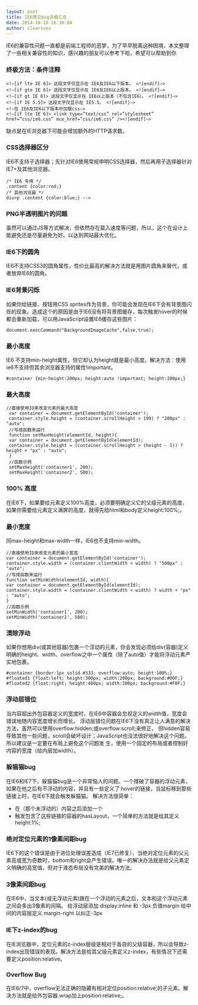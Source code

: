 ```yaml
---
layout: post
title: IE6常见bug详细汇总
date: 2014-10-16 16:30:04
author: clearives
---
```

IE6的兼容性问题一直都是前端工程师的恶梦，为了早早脱离这种困境，本文整理了一些相关兼容性的知识，感兴趣的朋友可以参考下哈，希望可以帮助到你
<!--more-->
### 终极方法：条件注释
```
<!–[if lte IE 6]> 这段文字仅显示在 IE6及IE6以下版本。 <![endif]–>
<!–[if gte IE 6]> 这段文字仅显示在 IE6及IE6以上版本。 <![endif]–>
<!–[if gt IE 6]> 这段文字仅显示在 IE6以上版本（不包含IE6）。 <![endif]–>
<!–[if IE 5.5]> 这段文字仅显示在 IE5.5。 <![endif]–>
<!–在 IE6及IE6以下版本中加载css–>
<!–[if lte IE 6]> <link type=”text/css” rel=”stylesheet” href=”css/ie6.css” mce_href=”css/ie6.css” /><![endif]–>
```
缺点是在IE浏览器下可能会增加额外的HTTP请求数。
### CSS选择器区分
IE6不支持子选择器；先针对IE6使用常规申明CSS选择器，然后再用子选择器针对IE7+及其他浏览器。
```
/* IE6 专用 */
.content {color:red;}
/* 其他浏览器 */
div>p .content {color:blue;} -->
```
### PNG半透明图片的问题
虽然可以通过JS等方式解决，但依然存在载入速度等问题，所以，这个在设计上能避免还是尽量避免为好。以达到网站最大优化。
### IE6下的圆角
IE6不支持CSS3的圆角属性，性价比最高的解决方法就是用图片圆角来替代，或者放弃IE6的圆角。
### IE6背景闪烁
如果你给链接、按钮用CSS sprites作为背景，你可能会发现在IE6下会有背景图闪烁的现象。造成这个的原因是由于IE6没有将背景图缓存，每次触发hover的时候都会重新加载，可以用JavaScript设置IE6缓存这些图片：
```
document.execCommand("BackgroundImageCache",false,true);
```
### 最小高度
IE6 不支持min-height属性，但它却认为height就是最小高度。解决方法：使用ie6不支持但其余浏览器支持的属性!important。
```
#container {min-height:200px; height:auto !important; height:200px;}
```
### 最大高度
```
//直接使用ID来改变元素的最大高度
 var container = document.getElementById('container');
 container.style.height = (container.scrollHeight > 199) ? "200px" : "auto";
 //写成函数来运行
 function setMaxHeight(elementId, height){
 var container = document.getElementById(elementId);
 container.style.height = (container.scrollHeight > (height - 1)) ? height + "px" : "auto";
 }
 //函数示例
 setMaxHeight('container1', 200);
 setMaxHeight('container2', 500);
 ```
 ### 100% 高度
 在IE6下，如果要给元素定义100%高度，必须要明确定义它的父级元素的高度，如果你需要给元素定义满屏的高度，就得先给html和body定义height:100%;。
 ### 最小宽度
 同max-height和max-width一样，IE6也不支持min-width。
 ```
 //直接使用ID来改变元素的最小宽度
 var container = document.getElementById('container');
 container.style.width = (container.clientWidth < width) ? "500px" : "auto";
 //写成函数来运行
 function setMinWidth(elementId, width){
 var container = document.getElementById(elementId);
 container.style.width = (container.clientWidth < width) ? width + "px" : "auto";
 }
 //函数示例
 setMinWidth('container1', 200);
 setMinWidth('container2', 500);
 ```
 ### 清除浮动
 如果你想用div(或其他容器)包裹一个浮动的元素，你会发现必须给div(容器)定义明确的height、width、overflow之中一个属性（除了auto值）才能将浮动元素严实地包裹。
 ```
 #container {border:1px solid #333; overflow:auto; height:100%;}
 #floated1 {float:left; height:300px; width:200px; background:#00F;}
 #floated2 {float:right; height:400px; width:200px; background:#F0F;}
 ```
 ### 浮动层错位
 当内容超出外包容器定义的宽度时，在IE6中容器会忽视定义的width值，宽度会错误地随内容宽度增长而增长。
 浮动层错位问题在IE6下没有真正让人满意的解决方法，虽然可以使用overflow:hidden;或overflow:scroll;来修正， 但hidden容易导致其他一些问题，scroll会破坏设计；JavaScript也没法很好地解决这个问题。所以建议是一定要在布局上避免这个问题发 生，使用一个固定的布局或者控制好内容的宽度（给内层加width）。
 ### 躲猫猫bug
 在IE6和IE7下，躲猫猫bug是一个非常恼人的问题。一个撑破了容器的浮动元素，如果在他之后有不浮动的内容，并且有一些定义了:hover的链接，当鼠标移到那些链接上时，在IE6下就会触发躲猫猫。
 解决方法很简单：
 - 在（那个未浮动的）内容之后添加一个<span> </span>
 - 触发包含了这些链接的容器的hasLayout，一个简单的方法就是给其定义height:1%;
 ### 绝对定位元素的1像素间距bug
 IE6下的这个错误是由于进位处理误差造成（IE7已修复），当绝对定位元素的父元素高或宽为奇数时，bottom和right会产生错误。唯一的解决办法就是给父元素定义明确的高宽值，但对于液态布局没有完美的解决方法。
 ### 3像素间距bug
 在IE6中，当文本(或无浮动元素)跟在一个浮动的元素之后，文本和这个浮动元素之间会多出3像素的间隔。
 给浮动层添加 display:inline 和 -3px 负值margin
 给中间的内容层定义 margin-right 以纠正-3px
 ### IE下z-index的bug
 在IE浏览器中，定位元素的z-index层级是相对于各自的父级容器，所以会导致z-index出现错误的表现。解决方法是给其父级元素定义z-index，有些情况下还需要定义position:relative。
 ### Overflow Bug
 在IE6/7中，overflow无法正确的隐藏有相对定位position:relative;的子元素。解决方法就是给外包容器.wrap加上position:relative;。
